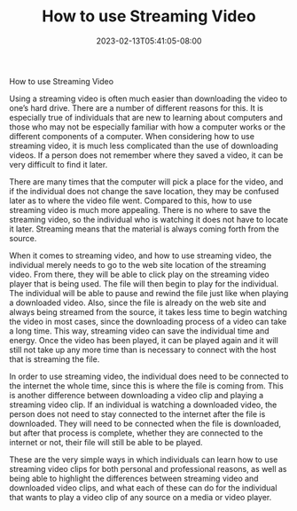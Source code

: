 ﻿---
title: "How to use Streaming Video"
date: 2023-02-13T05:41:05-08:00
description: "video streaming Tips for Web Success"
featured_image: "/images/video streaming.jpg"
tags: ["video streaming"]
---

How to use Streaming Video

Using a streaming video is often much easier than downloading the video to one’s hard drive.  There are a number of different reasons for this.  It is especially true of individuals that are new to learning about computers and those who may not be especially familiar with how a computer works or the different components of a computer.  When considering how to use streaming video, it is much less complicated than the use of downloading videos.  If a person does not remember where they saved a video, it can be very difficult to find it later.

There are many times that the computer will pick a place for the video, and if the individual does not change the save location, they may be confused later as to where the video file went.  Compared to this, how to use streaming video is much more appealing.  There is no where to save the streaming video, so the individual who is watching it does not have to locate it later.  Streaming means that the material is always coming forth from the source.  

When it comes to streaming video, and how to use streaming video, the individual merely needs to go to the web site location of the streaming video.  From there, they will be able to click play on the streaming video player that is being used.  The file will then begin to play for the individual.  The individual will be able to pause and rewind the file just like when playing a downloaded video.  Also, since the file is already on the web site and always being streamed from the source, it takes less time to begin watching the video in most cases, since the downloading process of a video can take a long time.  This way, streaming video can save the individual time and energy.  Once the video has been played, it can be played again and it will still not take up any more time than is necessary to connect with the host that is streaming the file.  

In order to use streaming video, the individual does need to be connected to the internet the whole time, since this is where the file is coming from.  This is another difference between downloading a video clip and playing a streaming video clip.  If an individual is watching a downloaded video, the person does not need to stay connected to the internet after the file is downloaded.  They will need to be connected when the file is downloaded, but after that process is complete, whether they are connected to the internet or not, their file will still be able to be played.

These are the very simple ways in which individuals can learn how to use streaming video clips for both personal and professional reasons, as well as being able to highlight the differences between streaming video and downloaded video clips, and what each of these can do for the individual that wants to play a video clip of any source on a media or video player.

